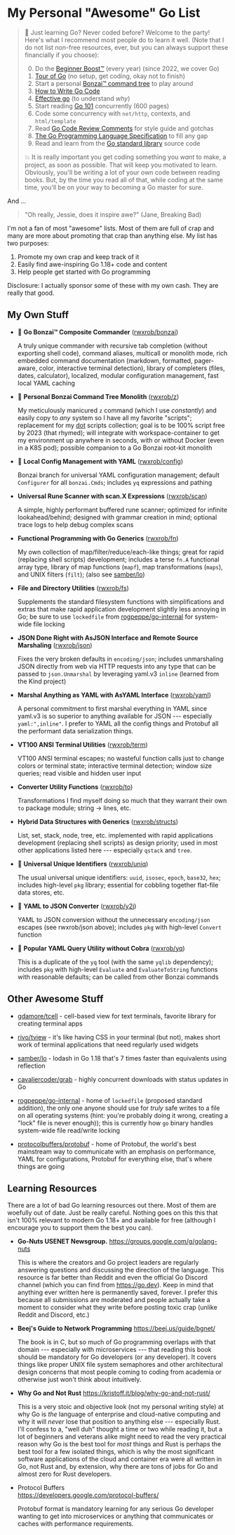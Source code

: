# My Personal "Awesome" Go List

> 🎉 Just learning Go? Never coded before? Welcome to the party! Here's
> what I recommend most people do to learn it well. (Note that I do not
> list non-free resources, ever, but you can always support these
> financially if you choose):
>
> 0. Do the [Beginner Boost™][0] (every year) (since 2022, we cover Go)
> 1. [Tour of Go][1] (no setup, get coding, okay not to finish)
> 2. Start a personal [Bonzai™ command tree][2] to play around
> 3. [How to Write Go Code][3]
> 4. [Effective go][4] (to understand *why*)
> 5. Start reading [Go 101][5] concurrently (600 pages)
> 6. Code some concurrency with `net/http`, contexts, and `html/template`
> 7. Read [Go Code Review Comments][7] for style guide and gotchas
> 8. [The Go Programming Language Specification][5] to fill any gap
> 9. Read and learn from the [Go standard library][6] source code 
>
> 💥 It is really important you get coding something you *want* to make,
> a project, as soon as possible. That will keep you motivated to learn.
> Obviously, you'll be writing a lot of your own code between reading
> books. But, by the time you read all of that, while coding at the same
> time, you'll be on your way to becoming a Go master for sure.
 
[0]: <https://github.com/rwxrob/boost>
[1]: <http://go.dev/tour>
[2]: <https://github.com/rwxrob/foo>
[3]: <https://golang.org/doc/code.html>
[4]: <https://golang.org/doc/effective_go.html>
[5]: <https://golang.org/ref/spec>
[6]: <https://pkg.go.dev/std>
[7]: <https://github.com/golang/go/wiki/CodeReviewComments>

And ...

> "Oh really, Jessie, does it inspire awe?" (Jane, Breaking Bad)

I'm not a fan of most "awesome" lists. Most of them are full of crap and
many are more about promoting that crap than anything else. My list has
two purposes:

1. Promote my own crap and keep track of it
2. Easily find awe-inspiring Go 1.18+ code and content
3. Help people get started with Go programming

Disclosure: I actually sponsor some of these with my own cash. They are
really that good.

## My Own Stuff

* 🌳 **Go Bonzai™ Composite Commander**
  ([rwxrob/bonzai](https://github.com/rwxrob/bonzai))

  A truly unique commander with recursive tab completion (without
  exporting shell code), command aliases, multicall or monolith mode,
  rich embedded command documentation (markdown, formatted, pager-aware,
  color, interactive terminal detection), library of completers (files,
  dates, calculator), localized, modular configuration management, fast
  local YAML caching

* 🌳 **Personal Bonzai Command Tree Monolith**
  ([rwxrob/z](https://github.com/rwxrob/z))

  My meticulously manicured `z` command (which I use *constantly*) and
  easily copy to *any* system so I have all my favorite "scripts";
  replacement for my [dot](https://github.com/rwxrob/dot) scripts
  collection; goal is to be 100% script free by 2023 (that rhymed); will
  integrate with workspace-container to get my environment up anywhere
  in seconds, with or without Docker (even in a K8S pod); possible
  companion to a Go Bonzai root-kit monolith

* 🌳 **Local Config Management with YAML**
  ([rwxrob/config](https://github.com/rwxrob/config))

  Bonzai branch for universal YAML configuration management; default
  `Configurer` for all `bonzai.Cmds`; includes `yq` expressions and
  pathing

* **Universal Rune Scanner with scan.X Expressions**
  ([rwxrob/scan](https://github.com/rwxrob/scan))

  A simple, highly performant buffered rune scanner; optimized for
  infinite lookahead/behind; designed with grammar creation in mind;
  optional trace logs to help debug complex scans

* **Functional Programming with Go Generics**
  ([rwxrob/fn](https://github.com/rwxrob/fn))

  My own collection of map/filter/reduce/each-like things; great for
  rapid (replacing shell scripts) development; includes a terse `fn.A`
  functional array type, library of map functions (`mapf`), map
  transformations (`maps`), and UNIX filters (`filt`); (also see
  [samber/lo](https://github.com/samber/lo))

* **File and Directory Utilities**
  ([rwxrob/fs](https://github.com/rwxrob/fs))

  Supplements the standard filesystem functions with simplifications and
  extras that make rapid application development slightly less annoying
  in Go; be sure to use `lockedfile` from
  [rogpeppe/go-internal](https://github.com/rogpeppe/go-internal) for
  system-wide file locking

* **JSON Done Right with AsJSON Interface and Remote Source Marshaling**
  ([rwxrob/json](https://github.com/rwxrob/json))

  Fixes the very broken defaults in `encoding/json`; includes
  unmarshaling JSON directly from web via HTTP requests into any type
  that can be passed to `json.Unmarshal` by leveraging yaml.v3 `inline`
  (learned from the Kind project)

* **Marshal Anything as YAML with AsYAML Interface**
  ([rwxrob/yaml](https://github.com/rwxrob/yaml))

  A personal commitment to first marshal everything in YAML since
  yaml.v3 is so superior to anything available for JSON --- especially
  `yaml:",inline"`. I prefer to YAML all the config things and Protobuf
  all the performant data serialization things.

* **VT100 ANSI Terminal Utilities**
  ([rwxrob/term](https://github.com/rwxrob/term))

  VT100 ANSI terminal escapes; no wasteful function calls just to change
  colors or terminal state; interactive terminal detection; window size
  queries; read visible and hidden user input 

* **Converter Utility Functions**
  ([rwxrob/to](https://github.com/rwxrob/to))

  Transformations I find myself doing so much that they warrant their
  own `to` package module; string -> lines, etc.

* **Hybrid Data Structures with Generics**
  ([rwxrob/structs](https://github.com/rwxrob/structs))

  List, set, stack, node, tree, etc. implemented with rapid applications
  development (replacing shell scripts) as design priority; used in most
  other applications listed here --- especially `qstack` and `tree`.

* 🌳 **Universal Unique Identifiers**
  ([rwxrob/uniq](https://github.com/rwxrob/uniq))

  The usual universal unique identifiers: `uuid`, `isosec`, `epoch`,
  `base32`, `hex`; includes high-level `pkg` library; essential for
  cobbling together flat-file data stores, etc.

* 🌳 **YAML to JSON Converter**
  ([rwxrob/y2j](https://github.com/rwxrob/y2j))

  YAML to JSON conversion without the unnecessary `encoding/json`
  escapes (see rwxrob/json above); includes `pkg` with high-level
  `Convert` function

* 🌳 **Popular YAML Query Utility without Cobra**
  ([rwxrob/yq](https://github.com/rwxrob/yq))

  This is a duplicate of the `yq` tool (with the same `yqlib`
  dependency); includes `pkg` with high-level `Evaluate` and
  `EvaluateToString` functions with reasonable defaults; can be called
  from other Bonzai commands 

## Other Awesome Stuff

* [gdamore/tcell](https://github.com/gdamore/tcell) - cell-based view
  for text terminals, favorite library for creating terminal apps

* [rivo/tview](https://github.com/rivo/tview) - it's like having CSS in
  your terminal (but not), makes short work of terminal applications
  that need regularly used widgets

* [samber/lo](https://github.com/samber/lo) - lodash in Go 1.18 that's 7
  times faster than equivalents using reflection

* [cavaliercoder/grab](https://github.com/cavaliercoder/grab) - highly
  concurrent downloads with status updates in Go

* [rogpeppe/go-internal](https://github.com/rogpeppe/go-internal) - home
  of `lockedfile` (proposed standard addition), the only one anyone
  should use for *truly* safe writes to a file on all operating systems
  (hint: you're probably doing it wrong, creating a "lock" file is never
  enough)); this is currently how `go` binary handles system-wide file
  read/write locking

* [protocolbuffers/protobuf][] - home of Protobuf, the world's best
  mainstream way to communicate with an emphasis on performance, YAML
  for configurations, Protobuf for everything else, that's where things
  are going

[protocolbuffers/protobuf]: <https://github.com/protocolbuffers/protobuf>


## Learning Resources

There are a lot of bad Go learning resources out there. Most of them are
woefully out of date. Just be really careful. Nothing goes on this this
that isn't 100% relevant to modern Go 1.18+ and available for free
(although I encourage you to support them the best you can).

* **Go-Nuts USENET Newsgroup.**
  <https://groups.google.com/g/golang-nuts>

  This is where the creators and Go project leaders are regularly
  answering questions and discussing the direction of the language. This
  resource is far better than Reddit and even the official Go Discord
  channel (which you can find from <https://go.dev>). Keep in mind that
  anything ever written here is permanently saved, forever. I prefer
  this because all submissions are moderated and people actually take a
  moment to consider what they write before posting toxic crap (unlike
  Reddit and Discord, etc.)


* **Beej's Guide to Network Programming**
  <https://beej.us/guide/bgnet/>

  The book is in C, but so much of Go programming overlaps with that
  domain --- especially with microservices --- that reading this book
  should be mandatory for Go developers (or any developer). It covers
  things like proper UNIX file system semaphores and other architectural
  design concerns that most people coming to coding from academia or
  otherwise just won't think about intuitively.

* **Why Go and Not Rust**
  <https://kristoff.it/blog/why-go-and-not-rust/>

  This is a very stoic and objective look (not my personal writing
  style) at why Go is *the* language of enterprise and cloud-native
  computing and why it will *never* lose that position to anything else
  --- especially Rust. I'll confess to a, "well duh" thought a time or
  two while reading it, but a lot of beginners and veterans alike might
  need to read the very practical reason why Go is the best tool for
  *most* things and Rust is perhaps the best tool for a few isolated
  things, which is why the most significant software applications of the
  cloud and container era were all written in Go, not Rust and, by
  extension, why there are tons of jobs for Go and almost zero for Rust
  developers.

* Protocol Buffers  
  <https://developers.google.com/protocol-buffers/>

  Protobuf format is mandatory learning for any serious Go developer
  wanting to get into microservices or anything that communicates or
  caches with performance requirements.
